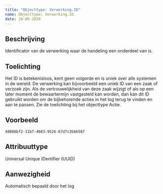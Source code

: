 ```yaml
---
title: "Objecttype: Verwerking.ID"
name: Objecttype: Verwerking.ID
date: 28-09-2020
---
```


## Beschrijving
Identificator van de verwerking waar de handeling een onderdeel van is.

## Toelichting
Het ID is betekenisloos, kent geen volgorde en is uniek over alle systemen in de wereld. De verwerking kan bijvoorbeeld een uniek ID van een zaak of verzoek zijn. Als de vertrouwelijkheid van deze zaak wijzigt of als op een later moment de bewaartermijn vastgesteld kan worden, dan kan dit ID gebruikt worden om de bijbehorende acties in het log terug te vinden en aan te passen.  Zie de toelichting bij het objecttype Actie.

## Voorbeeld
`48086bf2-11b7-4603-9526-67d7c3bb6587`

## Attribuuttype
Universal Unique IDentifier (UUID)

## Aanwezigheid
Automatisch bepaald door het log
